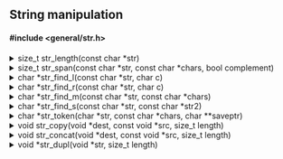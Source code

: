 <!---
This file is part of vermillion.

Vermillion is free software: you can redistribute it and/or modify it
under the terms of the GNU General Public License as published
by the Free Software Foundation, version 3.

Vermillion is distributed in the hope that it will be useful,
but WITHOUT ANY WARRANTY; without even the implied warranty of
MERCHANTABILITY or FITNESS FOR A PARTICULAR PURPOSE.
See the GNU General Public License for more details.

You should have received a copy of the GNU General Public License
along with vermillion. If not, see <https://www.gnu.org/licenses/>.
--->

## String manipulation

#### #include <general/str.h>

<details>
<summary>size_t str_length(const char *str)</summary>
Gets the length of the null-terminated string (minus terminator)

#### Parameters
| name | description |
|------|-------------|
| str | Null-terminated string |

#### Return value
| case | description |
|------|-------------|
| Always | Characters before null-terminator |

</details>

<details>
<summary>size_t str_span(const char *str, const char *chars,
                         bool complement)</summary>
Counts the span of a string which is composed solely of characters present or
not present in another string

#### Parameters
| name | description |
|------|-------------|
| str | String to be examinated |
| chars | String with the chars to examinate |
| complement | Present or not present switch |

#### Return value
| case | description |
|------|-------------|
| complement == false | Length of str composed of chars characters |
| complement == true | Length of str not composed of chars characters |

</details>

<details>
<summary>char *str_find_l(const char *str, char c)</summary>
Searches for a character in a string, starting from left

#### Parameters
| name | description |
|------|-------------|
| str | String to be examinated |
| c | Character to be searched |

#### Return value
| case | description |
|------|-------------|
| Found | &(str[location]) |
| Not found | NULL |

</details>

<details>
<summary>char *str_find_r(const char *str, char c)</summary>
Searches for a character in a string, starting from right

#### Parameters
| name | description |
|------|-------------|
| str | String to be examinated |
| c | Character to be searched |

#### Return value
| case | description |
|------|-------------|
| Found | &(str[location]) |
| Not found | NULL |

</details>

<details>
<summary>char *str_find_m(const char *str, const char *chars)</summary>
Searches for multiple character in a string, returning
when one is found

#### Parameters
| name | description |
|------|-------------|
| str | String to be examinated |
| chars | Characters to be searched |

#### Return value
| case | description |
|------|-------------|
| Found | &(str[location]) |
| Not found | NULL |

</details>

<details>
<summary>char *str_find_s(const char *str, const char *str2)</summary>
Searches for a string inside a string, returning when one match is found

#### Parameters
| name | description |
|------|-------------|
| str | String to be examinated |
| str2 | String to be searched |

#### Return value
| case | description |
|------|-------------|
| Found | &(str[location]) |
| Not found | NULL |

</details>

<details>
<summary>char *str_token(char *str, const char *chars, char **saveptr)</summary>
Splits a string based on separators in a reentrant manner

#### Parameters
| name | description |
|------|-------------|
| str | String to be split or NULL |
| chars | Characters that can serve as separators |
| saveptr | A pointer to save the state of the function |

#### Return value
| case | description |
|------|-------------|
| str != NULL | The first token |
| str == NULL | The other tokens and NULL |

</details>

<details>
<summary>void str_copy(void *dest, const void *src, size_t length)</summary>
Copies a string to another location

#### Parameters
| name | description |
|------|-------------|
| dest | Destination address |
| src | Source address |
| length | Max length (minus terminator), or 0 for unlimited |

</details>

<details>
<summary>void str_concat(void *dest, const void *src, size_t length)</summary>
Concatenates a string to another string

#### Parameters
| name | description |
|------|-------------|
| dest | Destination address |
| src | Source address |
| length | Max final length (minus terminator), or 0 for unlimited |

</details>

<details>
<summary>void *str_dupl(void *str, size_t length)</summary>
Allocates a copy of a string

#### Parameters
| name | description |
|------|-------------|
| dest | Destination address |
| length | Max final length (minus terminator), or 0 for unlimited |

</details>
